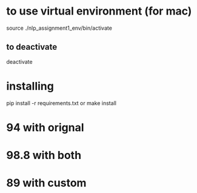 # to use virtual environment (for mac)

source ./nlp_assignment1_env/bin/activate

## to deactivate

deactivate

# installing

pip install -r requirements.txt or make install

# 94 with orignal

# 98.8 with both

# 89 with custom
